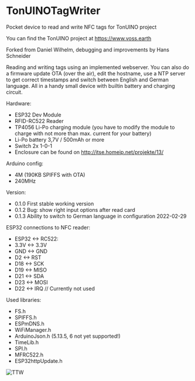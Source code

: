 # TonUINOTagWriter

Pocket device to read and write NFC tags for TonUINO project

You can find the TonUINO project at https://www.voss.earth

Forked from Daniel Wilhelm, debugging and improvements by Hans Schneider

Reading and writing tags using an implemented webserver. You can also do a firmware update OTA (over the air), edit the hostname, use a NTP server to get correct timestamps and switch between English and German language. All in a handy small device with builtin battery and charging circuit.

Hardware:
- ESP32 Dev Module
- RFID-RC522 Reader
- TP4056 Li-Po charging module (you have to modify the module to charge with not more than max. current for your battery)
- Li-Po battery 3,7V / 500mAh or more
- Switch 2x 1-0-1
- Enclosure can be found on http://itse.homeip.net/projekte/13/

Arduino config:
- 4M (190KB SPIFFS with OTA)
- 240MHz

Version:
- 0.1.0 First stable working version
- 0.1.2 Bug: show right input options after read card
- 0.1.3 Ability to switch to German language in configuration 2022-02-29

ESP32 connections to NFC reader:
- ESP32 <->  RC522:
- 3.3V  <->  3.3V
- GND   <->  GND
- D2    <->  RST
- D18   <->  SCK
- D19   <->  MISO
- D21   <->  SDA
- D23   <->  MOSI
- D22   <->  IRQ // Currently not used

Used libraries:
- FS.h
- SPIFFS.h
- ESPmDNS.h
- WiFiManager.h
- ArduinoJson.h (5.13.5, 6 not yet supported!)
- TimeLib.h
- SPI.h
- MFRC522.h
- ESP32httpUpdate.h




![TTW](https://user-images.githubusercontent.com/6528455/197862678-2c337651-2249-4d89-8e8a-7e707b4eb01d.jpg)

